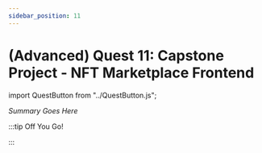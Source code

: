 ```yaml
---
sidebar_position: 11
---
```


# (Advanced) Quest 11: Capstone Project - NFT Marketplace Frontend
import QuestButton from "../QuestButton.js";

_Summary Goes Here_

:::tip Off You Go!

<QuestButton text="Quest" />

:::

